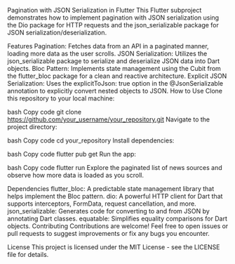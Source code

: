 Pagination with JSON Serialization in Flutter
This Flutter subproject demonstrates how to implement pagination with JSON serialization using the Dio package for HTTP requests and the json_serializable package for JSON serialization/deserialization.

Features
Pagination: Fetches data from an API in a paginated manner, loading more data as the user scrolls.
JSON Serialization: Utilizes the json_serializable package to serialize and deserialize JSON data into Dart objects.
Bloc Pattern: Implements state management using the Cubit from the flutter_bloc package for a clean and reactive architecture.
Explicit JSON Serialization: Uses the explicitToJson: true option in the @JsonSerializable annotation to explicitly convert nested objects to JSON.
How to Use
Clone this repository to your local machine:

bash
Copy code
git clone https://github.com/your_username/your_repository.git
Navigate to the project directory:

bash
Copy code
cd your_repository
Install dependencies:

bash
Copy code
flutter pub get
Run the app:

bash
Copy code
flutter run
Explore the paginated list of news sources and observe how more data is loaded as you scroll.

Dependencies
flutter_bloc: A predictable state management library that helps implement the Bloc pattern.
dio: A powerful HTTP client for Dart that supports interceptors, FormData, request cancellation, and more.
json_serializable: Generates code for converting to and from JSON by annotating Dart classes.
equatable: Simplifies equality comparisons for Dart objects.
Contributing
Contributions are welcome! Feel free to open issues or pull requests to suggest improvements or fix any bugs you encounter.

License
This project is licensed under the MIT License - see the LICENSE file for details.
